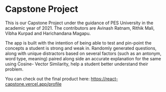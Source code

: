 # Capstone Project

This is our Capstone Project under the guidance of PES University in the academic year of 2021.
The contributors are Avinash Ratnam, Rithik Mali, Vibha Kurpad and Harichandana Magapu.

The app is built with the intention of being able to test and pin-point the concepts a student is strong and weak in.
Randomly generated questions, along with unique distractors based on several factors (such as an antonym, word type, meaning) paired along side an accurate explanation for the same using Cosine- Vector Similarity, help a student better understand their problem.

You can check out the final product here:
https://react-capstone.vercel.app/profile
